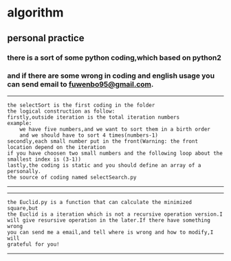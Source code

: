 # algorithm
## personal practice
### there is a sort of some python coding,which based on python2
### and if there are some wrong in coding and english usage you can send email to fuwenbo95@gmail.com.

**********************************
	the selectSort is the first coding in the folder
	the logical construction as follow:
	firstly,outside iteration is the total iteration numbers
	example:
		we have five numbers,and we want to sort them in a birth order
		and we should have to sort 4 times(numbers-1)
	secondly,each small number put in the front(Warning: the front location depend on the iteration 
	if you have choosen two small numbers and the following loop about the smallest index is (3-1))
	lastly,the coding is static and you should define an array of a personally.
	the source of coding named selectSearch.py
***********************************

**********************************
	the Euclid.py is a function that can calculate the minimized square,but 
	the Euclid is a iteration which is not a recursive operation version.I 
	will give resursive operation in the later.If there have something wrong
	you can send me a email,and tell where is wrong and how to modify,I will
	grateful for you!
**********************************